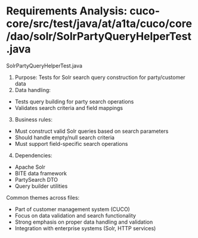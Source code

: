 # Requirements Analysis: cuco-core/src/test/java/at/a1ta/cuco/core/dao/solr/SolrPartyQueryHelperTest.java

SolrPartyQueryHelperTest.java
1. Purpose: Tests for Solr search query construction for party/customer data
2. Data handling:
- Tests query building for party search operations
- Validates search criteria and field mappings
3. Business rules:
- Must construct valid Solr queries based on search parameters
- Should handle empty/null search criteria
- Must support field-specific search operations
4. Dependencies:
- Apache Solr
- BITE data framework
- PartySearch DTO
- Query builder utilities

Common themes across files:
- Part of customer management system (CUCO)
- Focus on data validation and search functionality
- Strong emphasis on proper data handling and validation
- Integration with enterprise systems (Solr, HTTP services)